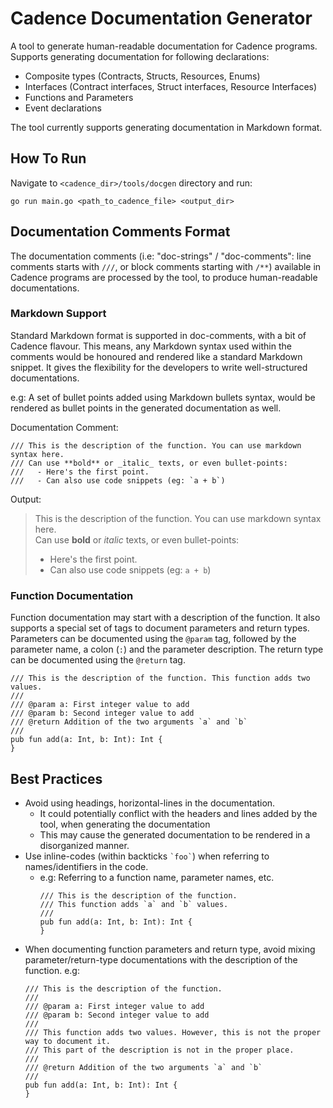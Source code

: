 # Cadence Documentation Generator

A tool to generate human-readable documentation for Cadence programs.
Supports generating documentation for following declarations:
- Composite types (Contracts, Structs, Resources, Enums)
- Interfaces (Contract interfaces, Struct interfaces, Resource Interfaces)
- Functions and Parameters
- Event declarations


The tool currently supports generating documentation in Markdown format.

## How To Run
Navigate to `<cadence_dir>/tools/docgen` directory and run:
```
go run main.go <path_to_cadence_file> <output_dir>
```

## Documentation Comments Format
The documentation comments (i.e: "doc-strings" / "doc-comments": line comments starts with `///`,
or block comments starting with `/**`) available in Cadence programs are processed by the tool,
to produce human-readable documentations.

### Markdown Support
Standard Markdown format is supported in doc-comments, with a bit of Cadence flavour.
This means, any Markdown syntax used within the comments would be honoured and rendered like a standard Markdown snippet.
It gives the flexibility for the developers to write well-structured documentations.

e.g: A set of bullet points added using Markdown bullets syntax, would be rendered as bullet points in the
generated documentation as well.

Documentation Comment:
```
/// This is the description of the function. You can use markdown syntax here.
/// Can use **bold** or _italic_ texts, or even bullet-points:
///   - Here's the first point.
///   - Can also use code snippets (eg: `a + b`)
  ```
Output:

>This is the description of the function. You can use markdown syntax here.<br/>
>Can use **bold** or _italic_ texts, or even bullet-points:
>   - Here's the first point.
>   - Can also use code snippets (eg: `a + b`)


### Function Documentation
Function documentation may start with a description of the function.
It also supports a special set of tags to document parameters and return types.
Parameters can be documented using the `@param` tag, followed by the parameter name, a colon (`:`) and the parameter description.
The return type can be documented using the `@return` tag.

```
/// This is the description of the function. This function adds two values.
///
/// @param a: First integer value to add
/// @param b: Second integer value to add
/// @return Addition of the two arguments `a` and `b`
///
pub fun add(a: Int, b: Int): Int {
}
```

## Best Practices
- Avoid using headings, horizontal-lines in the documentation.
  - It could potentially conflict with the headers and lines added by the tool, when generating the documentation
  - This may cause the generated documentation to be rendered in a disorganized manner.
- Use inline-codes (within backticks `` `foo` ``) when referring to names/identifiers in the code.
  - e.g: Referring to a function name, parameter names, etc.
    ```
    /// This is the description of the function.
    /// This function adds `a` and `b` values.
    ///
    pub fun add(a: Int, b: Int): Int {
    }
    ```
- When documenting function parameters and return type, avoid mixing parameter/return-type documentations
  with the description of the function. e.g:
  ```
  /// This is the description of the function.
  ///
  /// @param a: First integer value to add
  /// @param b: Second integer value to add
  ///
  /// This function adds two values. However, this is not the proper way to document it.
  /// This part of the description is not in the proper place.
  ///
  /// @return Addition of the two arguments `a` and `b`
  ///
  pub fun add(a: Int, b: Int): Int {
  }
  ```
